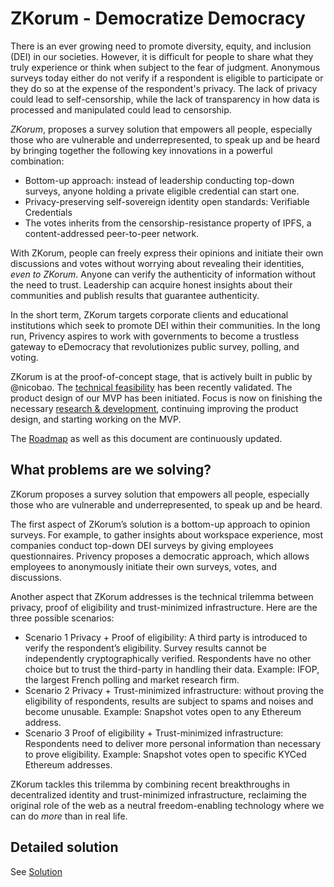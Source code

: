 # ZKorum - Democratize Democracy

There is an ever growing need to promote diversity, equity, and inclusion (DEI) in our societies. However, it is difficult for people to share what they truly experience or think when subject to the fear of judgment. Anonymous surveys today either do not verify if a respondent is eligible to participate or they do so at the expense of the respondent's privacy. The lack of privacy could lead to self-censorship, while the lack of transparency in how data is processed and manipulated could lead to censorship.

_ZKorum_, proposes a survey solution that empowers all people, especially those who are vulnerable and underrepresented, to speak up and be heard by bringing together the following key innovations in a powerful combination:

- Bottom-up approach: instead of leadership conducting top-down surveys, anyone holding a private eligible credential can start one.
- Privacy-preserving self-sovereign identity open standards: Verifiable Credentials
- The votes inherits from the censorship-resistance property of IPFS, a content-addressed peer-to-peer network.

With ZKorum, people can freely express their opinions and initiate their own discussions and votes without worrying about revealing their identities, _even to ZKorum_. Anyone can verify the authenticity of information without the need to trust. Leadership can acquire honest insights about their communities and publish results that guarantee authenticity.

In the short term, ZKorum targets corporate clients and educational institutions which seek to promote DEI within their communities. In the long run, Privency aspires to work with governments to become a trustless gateway to eDemocracy that revolutionizes public survey, polling, and voting.

ZKorum is at the proof-of-concept stage, that is actively built in public by @nicobao. The [technical feasibility](https://github.com/zkorum/poc/tree/main/vc-flow#how-does-it-work) has been recently validated. The product design of our MVP has been initiated. Focus is now on finishing the necessary [research & development](https://github.com/docknetwork/crypto-wasm-ts/pull/19), continuing improving the product design, and starting working on the MVP.

The [Roadmap](./ROADMAP.md) as well as this document are continuously updated.

## What problems are we solving?

ZKorum proposes a survey solution that empowers all people, especially those who are vulnerable and underrepresented, to speak up and be heard.

The first aspect of ZKorum’s solution is a bottom-up approach to opinion surveys. For example, to gather insights about workspace experience, most companies conduct top-down DEI surveys by giving employees questionnaires. Privency proposes a democratic approach, which allows employees to anonymously initiate their own surveys, votes, and discussions.

Another aspect that ZKorum addresses is the technical trilemma between privacy, proof of eligibility and trust-minimized infrastructure. Here are the three possible scenarios:

- Scenario 1 Privacy + Proof of eligibility: A third party is introduced to verify the respondent’s eligibility. Survey results cannot be independently cryptographically verified. Respondents have no other choice but to trust the third-party in handling their data. Example: IFOP, the largest French polling and market research firm.
- Scenario 2 Privacy + Trust-minimized infrastructure: without proving the eligibility of respondents, results are subject to spams and noises and become unusable. Example: Snapshot votes open to any Ethereum address.
- Scenario 3 Proof of eligibility + Trust-minimized infrastructure: Respondents need to deliver more personal information than necessary to prove eligibility. Example: Snapshot votes open to specific KYCed Ethereum addresses.

ZKorum tackles this trilemma by combining recent breakthroughs in decentralized identity and trust-minimized infrastructure, reclaiming the original role of the web as a neutral freedom-enabling technology where we can do _more_ than in real life.

## Detailed solution

See [Solution](./SOLUTION.md)
